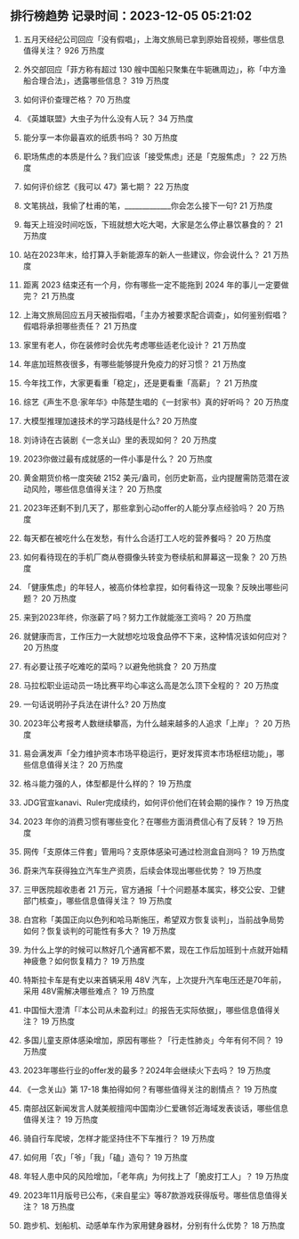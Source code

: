 
## 排行榜趋势 记录时间：2023-12-05 05:21:02
  
  1. 五月天经纪公司回应「没有假唱」，上海文旅局已拿到原始音视频，哪些信息值得关注？ 926 万热度
    
  2. 外交部回应「菲方称有超过 130 艘中国船只聚集在牛轭礁周边」，称「中方渔船合理合法」，透露哪些信息？ 319 万热度
    
  3. 如何评价查理芒格？ 70 万热度
    
  4. 《英雄联盟》大虫子为什么没有人玩？ 34 万热度
    
  5. 能分享一本你最喜欢的纸质书吗？ 30 万热度
    
  6. 职场焦虑的本质是什么？我们应该「接受焦虑」还是「克服焦虑」？ 22 万热度
    
  7. 如何评价综艺《我可以 47》第七期？ 22 万热度
    
  8. 文笔挑战，我偷了杜甫的笔，_____________你会怎么接下一句? 21 万热度
    
  9. 每天上班没时间吃饭，下班就想大吃大喝，大家是怎么停止暴饮暴食的？ 21 万热度
    
  10. 站在2023年末，给打算入手新能源车的新人一些建议，你会说什么？ 21 万热度
    
  11. 距离 2023 结束还有一个月，你有哪些一定不能拖到 2024 年的事儿一定要做完？ 21 万热度
    
  12. 上海文旅局回应五月天被指假唱，「主办方被要求配合调查」，如何鉴别假唱？假唱将承担哪些责任？ 21 万热度
    
  13. 家里有老人，你在装修时会优先考虑哪些适老化设计？ 21 万热度
    
  14. 年底加班熬夜很多，有哪些能够提升免疫力的好习惯？ 21 万热度
    
  15. 今年找工作，大家更看重「稳定」，还是更看重「高薪」？ 21 万热度
    
  16. 综艺《声生不息·家年华》中陈楚生唱的《一封家书》真的好听吗？ 20 万热度
    
  17. 大模型推理加速技术的学习路线是什么? 20 万热度
    
  18. 刘诗诗在古装剧《一念关山》里的表现如何？ 20 万热度
    
  19. 2023你做过最有成就感的一件小事是什么？ 20 万热度
    
  20. 黄金期货价格一度突破 2152 美元/盎司，创历史新高，业内提醒需防范潜在波动风险，哪些信息值得关注？ 20 万热度
    
  21. 2023年还剩不到几天了，那些拿到心动offer的人能分享点经验吗？ 20 万热度
    
  22. 每天都在被吃什么在发愁，有什么合适打工人吃的营养餐吗？ 20 万热度
    
  23. 如何看待现在的手机厂商从卷摄像头转变为卷续航和屏幕这一现象？ 20 万热度
    
  24. 「健康焦虑」的年轻人，被高价体检拿捏，如何看待这一现象？反映出哪些问题？ 20 万热度
    
  25. 来到2023年终，你涨薪了吗？努力工作就能涨工资吗？ 20 万热度
    
  26. 就健康而言，工作压力一大就想吃垃圾食品停不下来，这种情况该如何应对？ 20 万热度
    
  27. 有必要让孩子吃难吃的菜吗？以避免他挑食？ 20 万热度
    
  28. 马拉松职业运动员一场比赛平均心率这么高是怎么顶下全程的？ 20 万热度
    
  29. 一句话说明孙子兵法在讲什么? 20 万热度
    
  30. 2023年公考报考人数继续攀高，为什么越来越多的人追求「上岸」？ 20 万热度
    
  31. 易会满发声「全力维护资本市场平稳运行，更好发挥资本市场枢纽功能」，哪些信息值得关注？ 20 万热度
    
  32. 格斗能力强的人，体型都是什么样的？ 19 万热度
    
  33. JDG官宣kanavi、Ruler完成续约，如何评价他们在转会期的操作？ 19 万热度
    
  34. 2023 年你的消费习惯有哪些变化？在哪些方面消费信心有了反转？ 19 万热度
    
  35. 网传「支原体三件套」管用吗？支原体感染可通过检测盒自测吗？ 19 万热度
    
  36. 蔚来汽车获得独立汽车生产资质，后续会体现出哪些优势？ 19 万热度
    
  37. 三甲医院超收患者 21 万元，官方通报「十个问题基本属实，移交公安、卫健部门核查」，哪些信息值得关注？ 19 万热度
    
  38. 白宫称「美国正向以色列和哈马斯施压，希望双方恢复谈判」，当前战争局势如何？恢复谈判的可能性有多大？ 19 万热度
    
  39. 为什么上学的时候可以熬好几个通宵都不累，现在工作后加班到十点就开始精神疲惫？如何恢复精力？ 19 万热度
    
  40. 特斯拉卡车是有史以来首辆采用 48V 汽车，上次提升汽车电压还是70年前，采用 48V需解决哪些难点？ 19 万热度
    
  41. 中国恒大澄清「『本公司从未盈利过』的报告无实际依据」，哪些信息值得关注？ 19 万热度
    
  42. 多国儿童支原体感染增加，原因有哪些？「行走性肺炎」今年有何不同？ 19 万热度
    
  43. 2023年哪些行业的offer发的最多？2024年会继续火下去吗？ 19 万热度
    
  44. 《一念关山》第 17-18 集拍得如何？有哪些值得关注的剧情点？ 19 万热度
    
  45. 南部战区新闻发言人就美舰擅闯中国南沙仁爱礁邻近海域发表谈话，哪些信息值得关注？ 19 万热度
    
  46. 骑自行车爬坡，怎样才能坚持住不下车推行？ 19 万热度
    
  47. 如何用「农」「爷」「我」「磕」造句？ 19 万热度
    
  48. 年轻人患中风的风险增加，「老年病」为何找上了「脆皮打工人」？ 19 万热度
    
  49. 2023年11月版号已公布，《来自星尘》等87款游戏获得版号。哪些信息值得关注？ 18 万热度
    
  50. 跑步机、划船机、动感单车作为家用健身器材，分别有什么优势？ 18 万热度
    